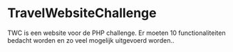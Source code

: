 # TravelWebsiteChallenge
TWC is een website voor de PHP challenge. Er moeten 10 functionaliteiten bedacht worden en zo veel mogelijk uitgevoerd worden..
